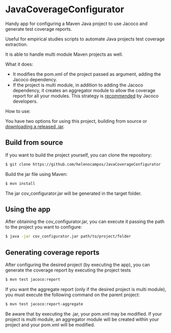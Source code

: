 # JavaCoverageConfigurator

Handy app for configuring a Maven Java project to use Jacoco and generate test coverage reports. 

Useful for empirical studies scripts to automate Java projects test coverage extraction.

It is able to handle multi module Maven projects as well. 

What it does:

- It modifies the pom.xml of the project passed as argument, adding the Jacoco dependency.
- If the project is multi module, in addition to adding the Jacoco dependency, it creates an aggregator module to allow the coverage report for all your modules. This strategy is [recommended](https://github.com/jacoco/jacoco/wiki/MavenMultiModule#strategy-module-with-dependencies) by Jacoco developers.

How to use: 

You have two options for using this project, building from source or [downloading a released .jar](https://github.com/helenocampos/JavaCoverageConfigurator/releases/download/0.0.1/cov_configurator.jar).

## Build from source

If you want to build the project yourself, you can clone the repository:
```bash
$ git clone https://github.com/helenocampos/JavaCoverageConfigurator
```

Build the jar file using Maven:
```bash
$ mvn install
```

The jar cov_configurator.jar will be generated in the target folder.


## Using the app

After obtaining the cov_configurator.jar, you can execute it passing the path to the project you want to configure:

```bash
$ java -jar cov_configurator.jar path/to/project/folder
```

## Generating coverage reports

After configuring the desired project (by executing the app), you can generate the coverage report by executing the project tests 

```bash
$ mvn test jacoco:report
```


If you want the aggregate report (only if the desired project is multi module), you must execute the following command on the parent project:

```bash
$ mvn test jacoco:report-aggregate
```


Be aware that by executing the .jar, your pom.xml may be modified. If your project is multi module, an aggregator module will be created within your project and your pom.xml will be modified.

